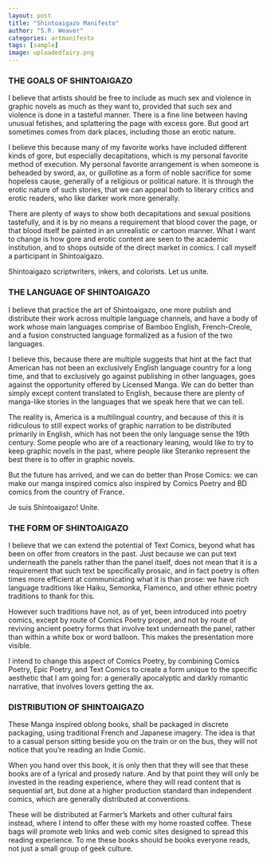 ```yaml
---
layout: post
title: "Shintoaigazo Manifesto"
author: "S.R. Weaver"
categories: artmanifesto
tags: [sample]
image: uploadedfairy.png
---
```

### THE GOALS OF SHINTOAIGAZO

I believe that artists should be free to include as much sex and violence in graphic novels as much as they want to, provided that such sex and violence is done in a tasteful manner. There is a fine line between having unusual fetishes, and splattering the page with excess gore. But good art sometimes comes from dark places, including those an erotic nature.

I believe this because many of my favorite works have included different kinds of gore, but especially decapitations, which is my personal favorite method of execution. My personal favorite arrangement is when someone is beheaded by sword, ax, or guillotine as a form of noble sacrifice for some hopeless cause, generally of a religious or political nature. It is through the erotic nature of such stories, that we can appeal both to literary critics and erotic readers, who like darker work more generally.

There are plenty of ways to show both decapitations and sexual positions tastefully, and it is by no means a requirement that blood cover the page, or that blood itself be painted in an unrealistic or cartoon manner. What I want to change is how gore and erotic content are seen to the academic institution, and to shops outside of the direct market in comics. I call myself a participant in Shintoaigazo.

Shintoaigazo scriptwriters, inkers, and colorists. Let us unite.

### THE LANGUAGE OF SHINTOAIGAZO

I believe that practice the art of Shintoaigazo, one more publish and distribute their work across multiple language channels, and have a body of work whose main languages comprise of Bamboo English, French-Creole, and a fusion constructed language formalized as a fusion of the two languages.

I believe this, because there are multiple suggests that hint at the fact that American has not been an exclusively English language country for a long time, and that to exclusively go against publishing in other languages, goes against the opportunity offered by Licensed Manga. We can do better than simply except content translated to English, because there are plenty of manga-like stories in the languages that we speak here that we can tell.

The reality is, America is a multilingual country, and because of this it is ridiculous to still expect works of graphic narration to be distributed primarily in English, which has not been the only language sense the 19th century. Some people who are of a reactionary leaning, would like to try to keep graphic novels in the past, where people like Steranko represent the best there is to offer in graphic novels.

But the future has arrived, and we can do better than Prose Comics: we can make our manga inspired comics also inspired by Comics Poetry and BD comics from the country of France.

Je suis Shintoaigazo! Unite.

### THE FORM OF SHINTOAIGAZO

I believe that we can extend the potential of Text Comics, beyond what has been on offer from creators in the past. Just because we can put text underneath the panels rather than the panel itself, does not mean that it is a requirement that such text be specifically prosaic, and in fact poetry is often times more efficient at communicating what it is than prose: we have rich language traditions like Haiku, Semonka, Flamenco, and other ethnic poetry traditions to thank for this.

However such traditions have not, as of yet, been introduced into poetry comics, except by route of Comics Poetry proper, and not by route of reviving ancient poetry forms that involve text underneath the panel, rather than within a white box or word balloon. This makes the presentation more visible.

I intend to change this aspect of Comics Poetry, by combining Comics Poetry, Epic Poetry, and Text Comics to create a form unique to the specific aesthetic that I am going for: a generally apocalyptic and darkly romantic narrative, that involves lovers getting the ax.

### DISTRIBUTION OF SHINTOAIGAZO

These Manga inspired oblong books, shall be packaged in discrete packaging, using traditional French and Japanese imagery. The idea is that to a casual person sitting beside you on the train or on the bus, they will not notice that you’re reading an Indie Comic.

When you hand over this book, it is only then that they will see that these books are of a lyrical and prosedy nature. And by that point they will only be invested in the reading experience, where they will read content that is sequential art, but done at a higher production standard than independent comics, which are generally distributed at conventions.

These will be distributed at Farmer’s Markets and other cultural fairs instead, where I intend to offer these with my home roasted coffee. These bags will promote web links and web comic sites designed to spread this reading experience. To me these books should be books everyone reads, not just a small group of geek culture.
